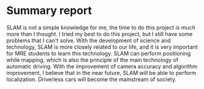 # Summary report
SLAM is not a simple knowledge for me, the time to do this project is much more than I thought. I tried my best to do this project, but I still have some problems that I can't solve. With the development of science and technology, SLAM is more closely related to our life, and it is very important for MRE students to learn this technology. SLAM can perform positioning while mapping, which is also the principle of the main technology of automatic driving. With the improvement of camera accuracy and algorithm improvement, I believe that in the near future, SLAM will be able to perform localization. Driverless cars will become the mainstream of society.


